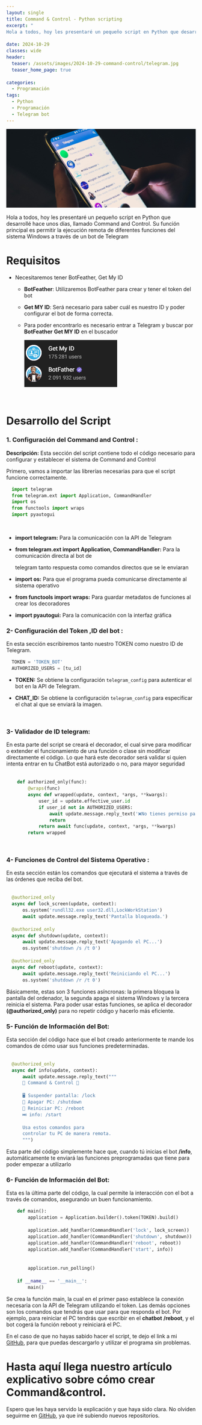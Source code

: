 ```yaml
---
layout: single
title: Command & Control - Python scripting
excerpt: "
Hola a todos, hoy les presentaré un pequeño script en Python que desarrollé hace unos días, llamado Command and Control. Su función principal es permitir la ejecución remota de diferentes funciones del sistema Windows a través de un bot de Telegram."

date: 2024-10-29
classes: wide
header:
  teaser: /assets/images/2024-10-29-command-control/telegram.jpg
  teaser_home_page: true

categories:
  - Programación
tags:  
  - Python
  - Programación
  - Telegram bot
---
```


![](/assets/images/2024-10-29-command-control/telegram.jpg)

Hola a todos, hoy les presentaré un pequeño script en Python que desarrollé hace unos días, llamado Command and Control. Su función principal es permitir la ejecución remota de diferentes funciones del sistema Windows a través de un bot de Telegram
<br>

# Requisitos
- Necesitaremos tener BotFeather, Get My ID

  - **BotFeather**: Utilizaremos BotFeather para crear y tener el token del bot
  - **Get MY ID**: Será necesario para saber cuál es nuestro ID y poder configurar el bot de forma correcta.

  - Para poder encontrarlo es necesario entrar a Telegram y buscar por **BotFeather** **Get MY ID** en el buscador

    ![](/assets/images/2024-10-29-command-control/imagen.png)

<br>

# Desarrollo del Script 
### **1. Configuración del Command and Control :** ###

  **Descripción:**
  Esta sección del script contiene todo el código necesario para configurar y establecer el sistema de Command and Control
  <br>

  Primero, vamos a importar las librerías necesarias para que el script funcione correctamente.

  ```python 
    import telegram 
    from telegram.ext import Application, CommandHandler 
    import os 
    from functools import wraps 
    import pyautogui 

  ```
  <br>
  
  - **import telegram:** Para la comunicación con la API de Telegram

  - **from telegram.ext import Application, CommandHandler:** Para la comunicación directa al bot de 

      telegram tanto respuesta como comandos directos que se le enviaran 

  - **import os:** Para que el programa pueda comunicarse directamente al sistema operativo

  - **from functools import wraps:** Para guardar metadatos de funciones al crear los decoradores

  - **import pyautogui:** Para la comunicación con la interfaz gráfica


### **2- Configuración del Token ,ID del bot :**
  En esta sección escribiremos tanto nuestro TOKEN como nuestro ID de Telegram.

  ```python 
    TOKEN = 'TOKEN_BOT'
    AUTHORIZED_USERS = [tu_id]  

  ```
  -  **TOKEN:** Se obtiene la configuración ``telegram_config`` para autenticar el bot en la API de Telegram.

  -  **CHAT_ID:** Se obtiene la configuración ``telegram_config`` para especificar el chat al que se enviará la imagen.
  <br>


### **3- Validador de ID telegram:**
  En esta parte del script se creará el decorador, el cual sirve para modificar o extender el funcionamiento de una función o clase sin modificar directamente el código. Lo que hará este decorador será validar si quien intenta entrar en tu ChatBot está autorizado o no, para mayor seguridad 
```python 

    def authorized_only(func):
        @wraps(func)
        async def wrapped(update, context, *args, **kwargs):
            user_id = update.effective_user.id  
            if user_id not in AUTHORIZED_USERS: 
                await update.message.reply_text('❌No tienes permiso para usar este comando❌')
                return  
            return await func(update, context, *args, **kwargs)  
        return wrapped 
  ```

  <br>

### **4- Funciones de Control del Sistema Operativo  :**
  En esta sección están los comandos que ejecutará el sistema a través de las órdenes que reciba del bot.

  ```python  

    @authorized_only
    async def lock_screen(update, context):
        os.system('rundll32.exe user32.dll,LockWorkStation')
        await update.message.reply_text('Pantalla bloqueada.')

    @authorized_only
    async def shutdown(update, context):
        await update.message.reply_text('Apagando el PC...')
        os.system('shutdown /s /t 0')

    @authorized_only
    async def reboot(update, context):
        await update.message.reply_text('Reiniciando el PC...')
        os.system('shutdown /r /t 0')

  ```

  Básicamente, estas son 3 funciones asíncronas: la primera bloquea la pantalla del ordenador, la segunda apaga el sistema Windows y la tercera reinicia el sistema. Para poder usar estas funciones, se aplica el decorador **(@authorized_only)** para no repetir código y hacerlo más eficiente.<br>




### **5- Función de Información del Bot:**
Esta sección del código hace que el bot creado anteriormente te mande los comandos de cómo usar sus funciones predeterminadas.

  ```python   

    @authorized_only
    async def info(update, context):
        await update.message.reply_text("""
        📡 Command & Control 📡
                                        
        🖥️ Suspender pantalla: /lock
        📴 Apagar PC: /shutdown
        🔄 Reiniciar PC: /reboot
        ⏭️ info: /start

        Usa estos comandos para 
        controlar tu PC de manera remota.
        """)

  ```
Esta parte del código simplemente hace que, cuando tú inicias el bot **/info**, automáticamente te enviará las funciones preprogramadas que tiene para poder empezar a utilizarlo  <br>



### **6- Función de Información del Bot:**
  Esta es la última parte del código, la cual permite la interacción con el bot a través de comandos, asegurando un buen funcionamiento.

  ```python 
      def main():
          application = Application.builder().token(TOKEN).build()

          application.add_handler(CommandHandler('lock', lock_screen))
          application.add_handler(CommandHandler('shutdown', shutdown))
          application.add_handler(CommandHandler('reboot', reboot))    
          application.add_handler(CommandHandler('start', info)) 
          

          application.run_polling()

      if __name__ == '__main__':
          main()
  ```
  Se crea la función main, la cual en el primer paso establece la conexión necesaria con la API de Telegram utilizando el token. Las demás opciones son los comandos que tendrás que usar para que responda el bot. Por ejemplo, para reiniciar el PC tendrás que escribir en el **chatbot** **/reboot**, y el bot cogerá la función reboot y reiniciará el PC. 
  
  En el caso de que no hayas sabido hacer el script, te dejo el link a mi <a href="https://github.com/0x832/Command-Control">GitHub</a>, para que puedas descargarlo y utilizar el programa sin problemas. 



# Hasta aquí llega nuestro artículo explicativo sobre cómo crear Command&control.

 Espero que les haya servido la explicación y que haya sido clara. No olviden seguirme en <a href="https://github.com/0x832/">GitHub</a>, ya que iré subiendo nuevos repositorios.

